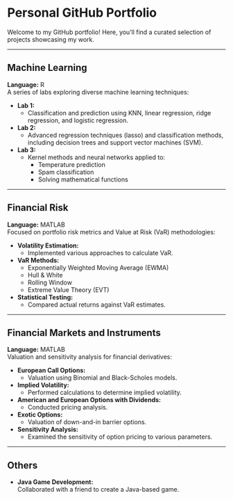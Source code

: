 # Personal GitHub Portfolio

Welcome to my GitHub portfolio! Here, you’ll find a curated selection of projects showcasing my work.

---

## Machine Learning

**Language:** R  
A series of labs exploring diverse machine learning techniques:

- **Lab 1:**
  - Classification and prediction using KNN, linear regression, ridge regression, and logistic regression.
- **Lab 2:**
  - Advanced regression techniques (lasso) and classification methods, including decision trees and support vector machines (SVM).
- **Lab 3:**
  - Kernel methods and neural networks applied to:
    - Temperature prediction
    - Spam classification
    - Solving mathematical functions

---

## Financial Risk

**Language:** MATLAB  
Focused on portfolio risk metrics and Value at Risk (VaR) methodologies:

- **Volatility Estimation:**
  - Implemented various approaches to calculate VaR.
- **VaR Methods:**
  - Exponentially Weighted Moving Average (EWMA)
  - Hull & White
  - Rolling Window
  - Extreme Value Theory (EVT)
- **Statistical Testing:**
  - Compared actual returns against VaR estimates.

---

## Financial Markets and Instruments

**Language:** MATLAB  
Valuation and sensitivity analysis for financial derivatives:

- **European Call Options:**
  - Valuation using Binomial and Black-Scholes models.
- **Implied Volatility:**
  - Performed calculations to determine implied volatility.
- **American and European Options with Dividends:**
  - Conducted pricing analysis.
- **Exotic Options:**
  - Valuation of down-and-in barrier options.
- **Sensitivity Analysis:**
  - Examined the sensitivity of option pricing to various parameters.

---

## Others

- **Java Game Development:**  
  Collaborated with a friend to create a Java-based game.
